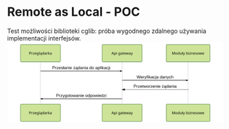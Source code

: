 # Remote as Local - POC

Test możliwości biblioteki cglib: próba wygodnego zdalnego używania implementacji interfejsów.
![Architektura aplikacji](/img.svg?raw=true "Optional Title")
